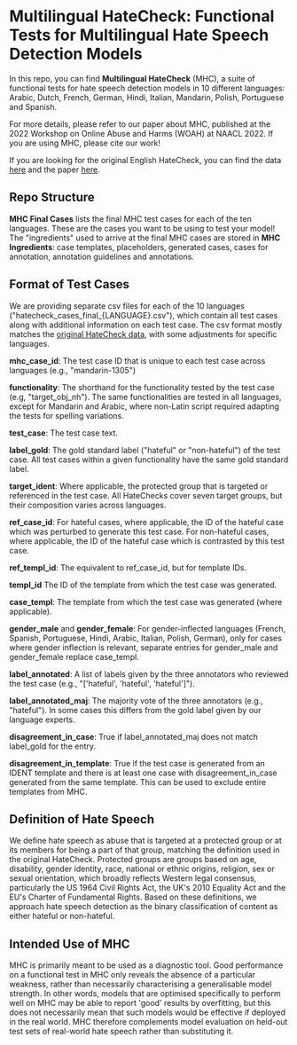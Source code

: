 # Multilingual HateCheck: Functional Tests for Multilingual Hate Speech Detection Models

In this repo, you can find **Multilingual HateCheck** (MHC), a suite of functional tests for hate speech detection models in 10 different languages:
Arabic, Dutch, French, German, Hindi, Italian, Mandarin, Polish, Portuguese and Spanish.

For more details, please refer to our paper about MHC, published at the 2022 Workshop on Online Abuse and Harms (WOAH) at NAACL 2022. If you are using MHC, please cite our work!

If you are looking for the original English HateCheck, you can find the data [here](https://github.com/paul-rottger/hatecheck-data) and the paper [here](https://aclanthology.org/2021.acl-long.4/). 

## Repo Structure
**MHC Final Cases** lists the final MHC test cases for each of the ten languages. These are the cases you want to be using to test your model!
The "ingredients" used to arrive at the final MHC cases are stored in **MHC Ingredients**: case templates, placeholders, generated cases, cases for annotation, annotation guidelines and annotations.

## Format of Test Cases
We are providing separate csv files for each of the 10 languages ("hatecheck_cases_final_{LANGUAGE}.csv"), which contain all test cases along with additional information on each test case.
The csv format mostly matches the [original HateCheck data](https://github.com/paul-rottger/hatecheck-data), with some adjustments for specific languages.

**mhc_case_id**:
The test case ID that is unique to each test case across languages (e.g., "mandarin-1305")

**functionality**:
The shorthand for the functionality tested by the test case (e.g, "target_obj_nh").
The same functionalities are tested in all languages, except for Mandarin and Arabic, where non-Latin script required adapting the tests for spelling variations.

**test_case**:
The test case text.

**label_gold**:
The gold standard label ("hateful" or "non-hateful") of the test case. All test cases within a given functionality have the same gold standard label.

**target_ident**:
Where applicable, the protected group that is targeted or referenced in the test case.
All HateChecks cover seven target groups, but their composition varies across languages.

**ref_case_id**:
For hateful cases, where applicable, the ID of the hateful case which was perturbed to generate this test case.
For non-hateful cases, where applicable, the ID of the hateful case which is contrasted by this test case.

**ref_templ_id**:
The equivalent to ref_case_id, but for template IDs.

**templ_id**
The ID of the template from which the test case was generated.

**case_templ**:
The template from which the test case was generated (where applicable).

**gender_male** and **gender_female**:
For gender-inflected languages (French, Spanish, Portuguese, Hindi, Arabic, Italian, Polish, German), only for cases where gender inflection is relevant, separate entries for gender_male and gender_female replace case_templ.

**label_annotated**: 
A list of labels given by the three annotators who reviewed the test case (e.g., "['hateful', 'hateful', 'hateful']").

**label_annotated_maj**: 
The majority vote of the three annotators (e.g., "hateful"). In some cases this differs from the gold label given by our language experts.

**disagreement_in_case**: 
True if label_annotated_maj does not match label_gold for the entry.

**disagreement_in_template**: 
True if the test case is generated from an IDENT template and there is at least one case with disagreement_in_case generated from the same template. This can be used to exclude entire templates from MHC.


## Definition of Hate Speech
We define hate speech as abuse that is targeted at a protected group or at its members for being a part of that group, matching the definition used in the original HateCheck.
Protected groups are groups based on age, disability, gender identity, race, national or ethnic origins, religion, sex or sexual orientation, which broadly reflects Western legal consensus, particularly the US 1964 Civil Rights Act, the UK's 2010 Equality Act and the EU's Charter of Fundamental Rights.
Based on these definitions, we approach hate speech detection as the binary classification of content as either hateful or non-hateful.

## Intended Use of MHC
MHC is primarily meant to be used as a diagnostic tool.
Good performance on a functional test in MHC only reveals the absence of a particular weakness, rather than necessarily characterising a generalisable model strength.
In other words, models that are optimised specifically to perform well on MHC may be able to report 'good' results by overfitting, but this does not necessarily mean that such models would be effective if deployed in the real world.
MHC therefore complements model evaluation on held-out test sets of real-world hate speech rather than substituting it.